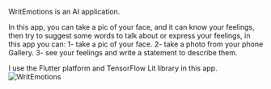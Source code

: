 WritEmotions is an AI application.

In this app, you can take a pic of your face, and it can know your feelings, then try to suggest some words to talk about or express your feelings, in this app you can:
1- take a pic of your face.
2- take a photo from your phone Gallery.
3- see your feelings and write a statement to describe them.

I use the Flutter platform and TensorFlow Lit library in this app.
![WritEmotions](https://user-images.githubusercontent.com/114604585/198342205-ae1a3ffa-9bb2-412a-bf8f-cf99acda46ea.png)
